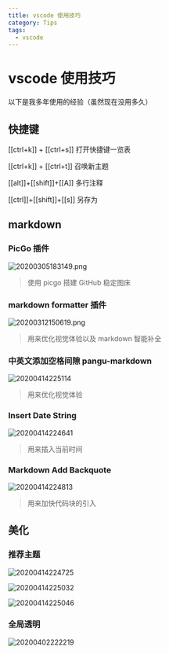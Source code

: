 ```yaml
---
title: vscode 使用技巧
category: Tips
tags:
  - vscode
---
```


# vscode 使用技巧

以下是我多年使用的经验（虽然现在没用多久）

## 快捷键

[[ctrl+k]] + [[ctrl+s]] 打开快捷键一览表

[[ctrl+k]] + [[ctrl+t]] 召唤新主题

[[alt]]+[[shift]]+[[A]] 多行注释

[[ctrl]]+[[shift]]+[[s]] 另存为

## markdown

### PicGo 插件

![20200305183149.png](https://raw.githubusercontent.com/fengwei2002/picgotest/master/img/20200305183149.png)
>使用 picgo 搭建 GitHub 稳定图床

### markdown formatter 插件

![20200312150619.png](https://raw.githubusercontent.com/fengwei2002/picgotest/master/img/20200312150619.png)
>用来优化视觉体验以及 markdown 智能补全

### 中英文添加空格间隙 pangu-markdown

![20200414225114](https://raw.githubusercontent.com/fengwei2002/Pictures_02/master/img/20200414225114.png)
>用来优化视觉体验

### Insert Date String

![20200414224641](https://raw.githubusercontent.com/fengwei2002/Pictures_02/master/img/20200414224641.png)
>用来插入当前时间

### Markdown Add Backquote

![20200414224813](https://raw.githubusercontent.com/fengwei2002/Pictures_02/master/img/20200414224813.png)
>用来加快代码块的引入

## 美化

### 推荐主题

![20200414224725](https://raw.githubusercontent.com/fengwei2002/Pictures_02/master/img/20200414224725.png)

![20200414225032](https://raw.githubusercontent.com/fengwei2002/Pictures_02/master/img/20200414225032.png)

![20200414225046](https://raw.githubusercontent.com/fengwei2002/Pictures_02/master/img/20200414225046.png)

### 全局透明

![20200402222219](https://raw.githubusercontent.com/fengwei2002/Pictures_02/master/img/20200402222219.png)
